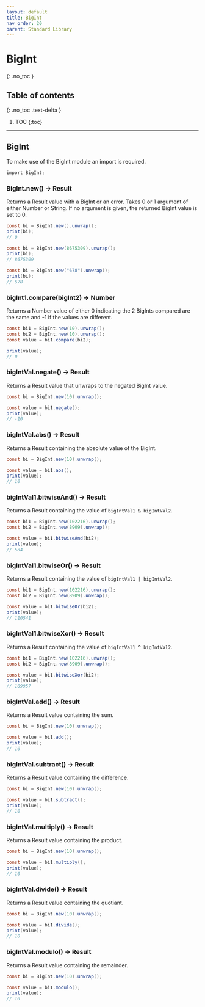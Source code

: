 ```yaml
---
layout: default
title: BigInt
nav_order: 20
parent: Standard Library
---
```


# BigInt
{: .no_toc }

## Table of contents
{: .no_toc .text-delta }

1. TOC
{:toc}

---

## BigInt

To make use of the BigInt module an import is required.

```cs
import BigInt;
```

### BigInt.new() -> Result<BigInt>

Returns a Result value with a BigInt or an error. Takes 0 or 1 argument of either Number or String. If no argument is given, the returned BigInt value is set to 0.

```cs
const bi = BigInt.new().unwrap();
print(bi);
// 0
```

```cs
const bi = BigInt.new(8675309).unwrap();
print(bi);
// 8675309
```

```cs
const bi = BigInt.new("678").unwrap();
print(bi);
// 678
```

### bigInt1.compare(bigInt2) -> Number

Returns a Number value of either 0 indicating the 2 BigInts compared are the same and -1 if the values are different.

```cs
const bi1 = BigInt.new(10).unwrap();
const bi2 = BigInt.new(10).unwrap();
const value = bi1.compare(bi2);

print(value);
// 0
```

### bigIntVal.negate() -> Result<BigInt>

Returns a Result value that unwraps to the negated BigInt value.

```cs
const bi = BigInt.new(10).unwrap();

const value = bi1.negate();
print(value);
// -10
```

### bigIntVal.abs() -> Result<BigInt>

Returns a Result containing the absolute value of the BigInt.

```cs
const bi = BigInt.new(10).unwrap();

const value = bi1.abs();
print(value);
// 10
```

### bigIntVal1.bitwiseAnd() -> Result<BigInt>

Returns a Result containing the value of `bigIntVal1 & bigIntVal2`.

```cs
const bi1 = BigInt.new(102216).unwrap();
const bi2 = BigInt.new(8909).unwrap();

const value = bi1.bitwiseAnd(bi2);
print(value);
// 584
```

### bigIntVal1.bitwiseOr() -> Result<BigInt>

Returns a Result containing the value of `bigIntVal1 | bigIntVal2`.

```cs
const bi1 = BigInt.new(102216).unwrap();
const bi2 = BigInt.new(8909).unwrap();

const value = bi1.bitwiseOr(bi2);
print(value);
// 110541
```

### bigIntVal1.bitwiseXor() -> Result<BigInt>

Returns a Result containing the value of `bigIntVal1 ^ bigIntVal2`.

```cs
const bi1 = BigInt.new(102216).unwrap();
const bi2 = BigInt.new(8909).unwrap();

const value = bi1.bitwiseXor(bi2);
print(value);
// 109957
```

### bigIntVal.add() -> Result<BigInt>

Returns a Result value containing the sum.

```cs
const bi = BigInt.new(10).unwrap();

const value = bi1.add();
print(value);
// 10
```

### bigIntVal.subtract() -> Result<BigInt>

Returns a Result value containing the difference.

```cs
const bi = BigInt.new(10).unwrap();

const value = bi1.subtract();
print(value);
// 10
```

### bigIntVal.multiply() -> Result<BigInt>

Returns a Result value containing the product.

```cs
const bi = BigInt.new(10).unwrap();

const value = bi1.multiply();
print(value);
// 10
```

### bigIntVal.divide() -> Result<BigInt>

Returns a Result value containing the quotiant.

```cs
const bi = BigInt.new(10).unwrap();

const value = bi1.divide();
print(value);
// 10
```

### bigIntVal.modulo() -> Result<BigInt>

Returns a Result value containing the remainder.

```cs
const bi = BigInt.new(10).unwrap();

const value = bi1.modulo();
print(value);
// 10
```
